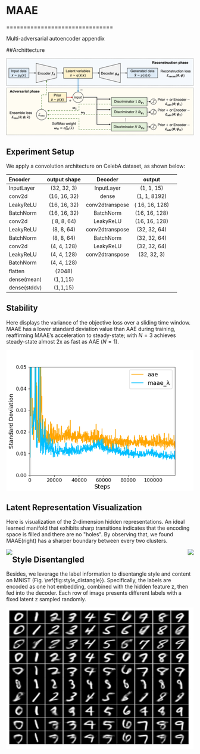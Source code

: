 # MAAE

===============================

Multi-adversarial autoencoder appendix

##Archittecture

![architecture](./maae_architecture_v4.png "MAAE")


Experiment Setup
----------------

We apply a convolution architecture on CelebA dataset, as shown below:

| Encoder      | output shape |     Decoder     |     output     |     |
|:-------------|:------------:|:---------------:|:--------------:|:---:|
| InputLayer   |  (32, 32, 3) |    InputLayer   |   (1, 1, 15)   |     |
| conv2d       | (16, 16, 32) |      dense      |  (1, 1, 8192)  |     |
| LeakyReLU    | (16, 16, 32) | conv2dtranspose | ( 16, 16, 128) |     |
| BatchNorm    | (16, 16, 32) |    BatchNorm    |  (16, 16, 128) |     |
| conv2d       |  ( 8, 8, 64) |    LeakyReLU    |  (16, 16, 128) |     |
| LeakyReLU    |  (8, 8, 64)  | conv2dtranspose |  (32, 32, 64)  |     |
| BatchNorm    |  (8, 8, 64)  |    BatchNorm    |  (32, 32, 64)  |     |
| conv2d       |  (4, 4, 128) |    LeakyReLU    |  (32, 32, 64)  |     |
| LeakyReLU    |  (4, 4, 128) | conv2dtranspose |   (32, 32, 3)  |     |
| BatchNorm    |  (4, 4, 128) |                 |                |     |
| flatten      |    (2048)    |                 |                |     |
| dense(mean)  |   (1,1,15)   |                 |                |     |
| dense(stddv) |   (1,1,15)   |                 |                |     |

Stability
---------

Here displays the variance of the objective loss over a sliding time window.
MAAE has a lower standard deviation value than AAE during training,
reaffirming MAAE’s acceleration to steady-state; with *N* = 3 achieves
steady-state almost 2x as fast as AAE (*N* = 1).

![stddv](./stddv.png "stddv")


Latent Representation Visualization
-----------------------------------

Here is visualization of the 2-dimension hidden representations. An ideal learned manifold that exhibits sharp transitions indicates that
the encoding space is filled and there are no "holes". By observing that, we found MAAE(right) has a sharper boundary between every two clusters.

<center class = "half">
<img src = “./AAE_mainfold.png”  width = “40%” align = left><img src = “./MAAE_mainfold.png”  width = “40%” align = right>
</center>



Style Disentangled
------------------

Besides, we leverage the label information to disentangle style and content on MNIST (Fig. \ref{fig:style_distangle}). Specifically, the labels are encoded as one hot embedding, combined with the hidden feature z, then fed into the decoder. Each row of image presents different labels with a fixed latent z sampled randomly.

![style_distangled](./style_distangled.jpeg "stddv")

